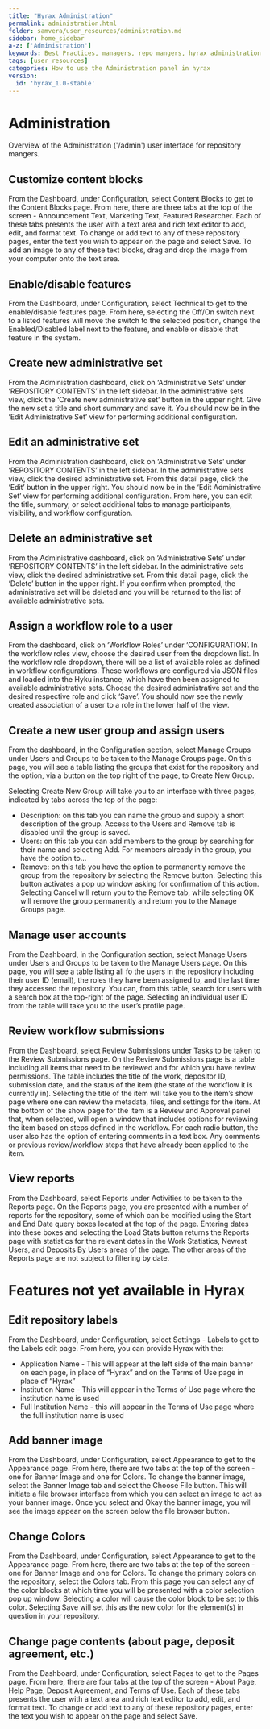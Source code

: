 ```yaml
---
title: "Hyrax Administration"
permalink: administration.html
folder: samvera/user_resources/administration.md
sidebar: home_sidebar
a-z: ['Administration']
keywords: Best Practices, managers, repo mangers, hyrax administration
tags: [user_resources]
categories: How to use the Administration panel in hyrax
version:
  id: 'hyrax_1.0-stable'
---
```


# Administration

Overview of the Administration ('/admin') user interface for repository mangers.

## Customize content blocks
From the Dashboard, under Configuration, select Content Blocks to get to the Content Blocks page. From here, there are three tabs at the top of the screen - Announcement Text, Marketing Text, Featured Researcher. Each of these tabs presents the user with a text area and rich text editor to add, edit, and format text. To change or add text to any of these repository pages, enter the text you wish to appear on the page and select Save. To add an image to any of these text blocks, drag and drop the image from your computer onto the text area.

## Enable/disable features
From the Dashboard, under Configuration, select Technical to get to the enable/disable features page. From here, selecting the Off/On switch next to a listed features will move the switch to the selected position, change the Enabled/Disabled label next to the feature, and enable or disable that feature in the system.

## Create new administrative set
From the Administration dashboard, click on ‘Administrative Sets’ under ‘REPOSITORY CONTENTS’ in the left sidebar. In the administrative sets view, click the ‘Create new administrative set’ button in the upper right. Give the new set a title and short summary and save it. You should now be in the ‘Edit Administrative Set’ view for performing additional configuration.

## Edit an administrative set
From the Administration dashboard, click on ‘Administrative Sets’ under ‘REPOSITORY CONTENTS’ in the left sidebar. In the administrative sets view, click the desired administrative set. From this detail page, click the ‘Edit’ button in the upper right. You should now be in the ‘Edit Administrative Set’ view for performing additional configuration. From here, you can edit the title, summary, or select additional tabs to manage participants, visibility, and workflow configuration.

## Delete an administrative set
From the Administrative dashboard, click on ‘Administrative Sets’ under ‘REPOSITORY CONTENTS’ in the left sidebar. In the administrative sets view, click the desired administrative set. From this detail page, click the ‘Delete’ button in the upper right. If you confirm when prompted, the administrative set will be deleted and you will be returned to the list of available administrative sets.

## Assign a workflow role to a user
From the dashboard, click on ‘Workflow Roles’ under ‘CONFIGURATION’. In the workflow roles view, choose the desired user from the dropdown list.  In the workflow role dropdown, there will be a list of available roles as defined in workflow configurations.  These workflows are configured via JSON files and loaded into the Hyku instance, which have then been assigned to available administrative sets.  Choose the desired administrative set and the desired respective role and click ‘Save’.  You should now see the newly created association of a user to a role in the lower half of the view.

## Create a new user group and assign users
From the dashboard, in the Configuration section, select Manage Groups under Users and Groups to be taken to the Manage Groups page. On this page, you will see a table listing the groups that exist for the repository and the option, via a button on the top right of the page, to Create New Group.

Selecting Create New Group will take you to an interface with three pages, indicated by tabs across the top of the page:

- Description: on this tab you can name the group and supply a short description of the group. Access to the Users and Remove tab is disabled until the group is saved.
- Users: on this tab you can add members to the group by searching for their name and selecting Add. For members already in the group, you have the option to…
- Remove: on this tab you have the option to permanently remove the group from the repository by selecting the Remove button. Selecting this button activates a pop up window asking for confirmation of this action. Selecting Cancel will return you to the Remove tab, while selecting OK will remove the group permanently and return you to the Manage Groups page.

## Manage user accounts
From the Dashboard, in the Configuration section, select Manage Users under Users and Groups to be taken to the Manage Users page. On this page, you will see a table listing all fo the users in the repository including their user ID (email), the roles they have been assigned to, and the last time they accessed the repository. You can, from this table, search for users with a search box at the top-right of the page. Selecting an individual user ID from the table will take you to the user’s profile page.

## Review workflow submissions
From the Dashboard, select Review Submissions under Tasks to be taken to the Review Submissions page. On the Review Submissions page is a table including all items that need to be reviewed and for which you have review permissions. The table includes the title of the work, depositor ID, submission date, and the status of the item (the state of the workflow it is currently in). Selecting the title of the item will take you to the item’s show page where one can review the metadata, files, and settings for the item. At the bottom of the show page for the item is a Review and Approval panel that, when selected, will open a window that includes options for reviewing the item based on steps defined in the workflow. For each radio button, the user also has the option of entering comments in a text box. Any comments or previous review/workflow steps that have already been applied to the item.

## View reports
From the Dashboard, select Reports under Activities to be taken to the Reports page. On the Reports page, you are presented with a number of reports for the repository, some of which can be modified using the Start and End Date query boxes located at the top of the page. Entering dates into these boxes and selecting the Load Stats button returns the Reports page with statistics for the relevant dates in the Work Statistics, Newest Users, and Deposits By Users areas of the page. The other areas of the Reports page are not subject to filtering by date.

# Features not yet available in Hyrax

## Edit repository labels
From the Dashboard, under Configuration, select Settings - Labels to get to the Labels edit page. From here, you can provide Hyrax with the:

- Application Name - This will appear at the left side of the main banner on each page, in place of “Hyrax” and on the Terms of Use page in place of “Hyrax”
- Institution Name - This will appear in the Terms of Use page where the institution name is used
- Full Institution Name - this will appear in the Terms of Use page where the full institution name is used

## Add banner image
From the Dashboard, under Configuration, select Appearance to get to the Appearance page. From here, there are two tabs at the top of the screen - one for Banner Image and one for Colors. To change the banner image, select the Banner Image tab and select the Choose File button. This will initiate a file browser interface from which you can select an image to act as your banner image. Once you select and Okay the banner image, you will see the image appear on the screen below the file browser button.

## Change Colors
From the Dashboard, under Configuration, select Appearance to get to the Appearance page. From here, there are two tabs at the top of the screen - one for Banner Image and one for Colors. To change the primary colors on the repository, select the Colors tab. From this page you can select any of the color blocks at which time you will be presented with a color selection pop up window. Selecting a color will cause the color block to be set to this color. Selecting Save will set this as the new color for the element(s) in question in your repository.

## Change page contents (about page, deposit agreement, etc.)
From the Dashboard, under Configuration, select Pages to get to the Pages page. From here, there are four tabs at the top of the screen - About Page, Help Page, Deposit Agreement, and Terms of Use. Each of these tabs presents the user with a text area and rich text editor to add, edit, and format text. To change or add text to any of these repository pages, enter the text you wish to appear on the page and select Save.
